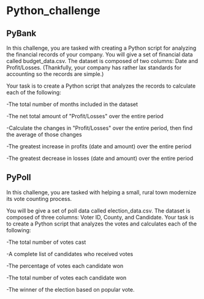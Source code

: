 # Python_challenge


## PyBank


In this challenge, you are tasked with creating a Python script for analyzing the financial records of your company. You will give a set of financial data called budget_data.csv. The dataset is composed of two columns: Date and Profit/Losses. (Thankfully, your company has rather lax standards for accounting so the records are simple.)


Your task is to create a Python script that analyzes the records to calculate each of the following:

-The total number of months included in the dataset

-The net total amount of "Profit/Losses" over the entire period

-Calculate the changes in "Profit/Losses" over the entire period, then find the average of those changes

-The greatest increase in profits (date and amount) over the entire period

-The greatest decrease in losses (date and amount) over the entire period


## PyPoll


In this challenge, you are tasked with helping a small, rural town modernize its vote counting process.

You will be give a set of poll data called election_data.csv. The dataset is composed of three columns: Voter ID, County, and Candidate. Your task is to create a Python script that analyzes the votes and calculates each of the following:

-The total number of votes cast

-A complete list of candidates who received votes

-The percentage of votes each candidate won

-The total number of votes each candidate won

-The winner of the election based on popular vote.
